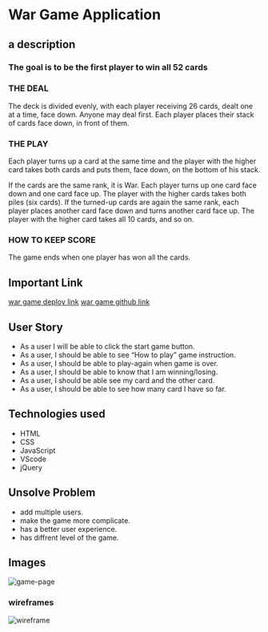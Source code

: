 # War Game Application

## a description

### The goal is to be the first player to win all 52 cards

### THE DEAL
The deck is divided evenly, with each player receiving 26 cards, dealt one at a time, face down. Anyone may deal first. Each player places their stack of cards face down, in front of them.

### THE PLAY
Each player turns up a card at the same time and the player with the higher card takes both cards and puts them, face down, on the bottom of his stack.

If the cards are the same rank, it is War. Each player turns up one card face down and one card face up. The player with the higher cards takes both piles (six cards). If the turned-up cards are again the same rank, each player places another card face down and turns another card face up. The player with the higher card takes all 10 cards, and so on.

### HOW TO KEEP SCORE
The game ends when one player has won all the cards.

## Important Link
[war game deploy link](https://wargamejs.netlify.app/)
[war game github link](https://github.com/MintBeanHackathon/war-front-end/tree/dev)

## User Story
* As a user I will be able to click the start game button.
* As a user, I should be able to see “How to play” game instruction.
* As a user, I should be able to play-again when game is over.
* As a user, I should be able to know that I am winning/losing.
* As a user, I should be able see my card and the other card.
* As a user, I should be able to see how many card I have so far.


## Technologies used
* HTML
* CSS
* JavaScript
* VScode
* jQuery

## Unsolve Problem
* add multiple users.
* make the game more complicate.
* has a better user experience.
* has diffrent level of the game.

## Images
![game-page](https://i.imgur.com/ih1k7L3.png)

### wireframes
![wireframe](https://i.imgur.com/IGWuC27.png)